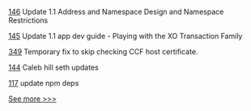 
[146](https://github.com/hyperledger/sawtooth-docs/pull/146) Update 1.1 Address and Namespace Design and Namespace Restrictions

[145](https://github.com/hyperledger/sawtooth-docs/pull/145) Update 1.1 app dev guide - Playing with the XO Transaction Family

[349](https://github.com/hyperledger-labs/private-data-objects/pull/349) Temporary fix to skip checking CCF host certificate. 

[144](https://github.com/hyperledger/sawtooth-docs/pull/144) Caleb hill seth updates

[117](https://github.com/hyperledger-labs/fabric-operations-console/pull/117) update npm deps


[See more >>>](https://start-here.hyperledger.org/pull-requests)
